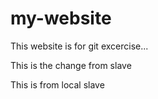 # my-website

This website is for git excercise...

This is the change from slave

This is from local slave
